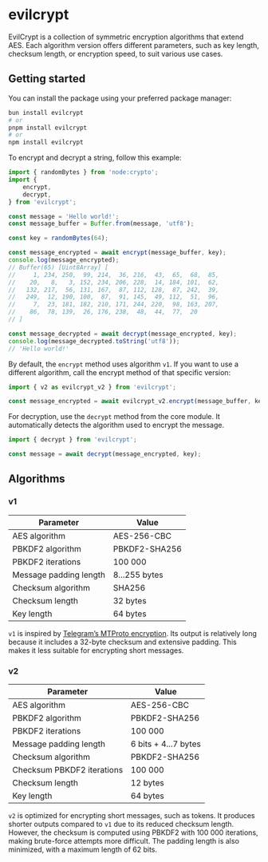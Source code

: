 # evilcrypt

EvilCrypt is a collection of symmetric encryption algorithms that extend AES. Each algorithm version offers different parameters, such as key length, checksum length, or encryption speed, to suit various use cases.

## Getting started

You can install the package using your preferred package manager:

```bash
bun install evilcrypt
# or
pnpm install evilcrypt
# or
npm install evilcrypt
```

To encrypt and decrypt a string, follow this example:

```javascript
import { randomBytes } from 'node:crypto';
import {
    encrypt,
    decrypt,
} from 'evilcrypt';

const message = 'Hello world!';
const message_buffer = Buffer.from(message, 'utf8');

const key = randomBytes(64);

const message_encrypted = await encrypt(message_buffer, key);
console.log(message_encrypted);
// Buffer(65) [Uint8Array] [
//     1, 234, 250,  99, 214,  36, 216,  43,  65,  68,  85,
//    20,   8,   3, 152, 234, 206, 228,  14, 184, 101,  62,
//   132, 217,  56, 131, 167,  87, 112, 128,  87, 242,  39,
//   249,  12, 190, 100,  87,  91, 145,  49, 112,  51,  96,
//     7,  23, 181, 182, 210, 171, 244, 220,  98, 163, 207,
//    86,  78, 139,  26, 176, 238,  48,  44,  77,  20
// ]

const message_decrypted = await decrypt(message_encrypted, key);
console.log(message_decrypted.toString('utf8'));
// 'Hello world!'
```

By default, the `encrypt` method uses algorithm `v1`. If you want to use a different algorithm, call the encrypt method of that specific version:

```javascript
import { v2 as evilcrypt_v2 } from 'evilcrypt';

const message_encrypted = await evilcrypt_v2.encrypt(message_buffer, key);
```

For decryption, use the `decrypt` method from the core module. It automatically detects the algorithm used to encrypt the message.

```javascript
import { decrypt } from 'evilcrypt';

const message = await decrypt(message_encrypted, key);
```

## Algorithms

### v1

| Parameter              | Value         |
| ------------------     | ------------- |
| AES algorithm          | AES-256-CBC   |
| PBKDF2 algorithm       | PBKDF2-SHA256 |
| PBKDF2 iterations      | 100 000       |
| Message padding length | 8...255 bytes |
| Checksum algorithm     | SHA256        |
| Checksum length        | 32 bytes      |
| Key length             | 64 bytes      |

`v1` is inspired by [Telegram’s MTProto encryption](https://core.telegram.org/techfaq#q-how-does-server-client-encryption-work-in-mtproto). Its output is relatively long because it includes a 32-byte checksum and extensive padding. This makes it less suitable for encrypting short messages.

### v2

| Parameter                  | Value                |
| -------------------------- | -------------------- |
| AES algorithm              | AES-256-CBC          |
| PBKDF2 algorithm           | PBKDF2-SHA256        |
| PBKDF2 iterations          | 100 000              |
| Message padding length     | 6 bits + 4...7 bytes |
| Checksum algorithm         | PBKDF2-SHA256        |
| Checksum PBKDF2 iterations | 100 000              |
| Checksum length            | 12 bytes             |
| Key length                 | 64 bytes             |

`v2` is optimized for encrypting short messages, such as tokens. It produces shorter outputs compared to `v1` due to its reduced checksum length. However, the checksum is computed using PBKDF2 with 100 000 iterations, making brute-force attempts more difficult. The padding length is also minimized, with a maximum length of 62 bits.
